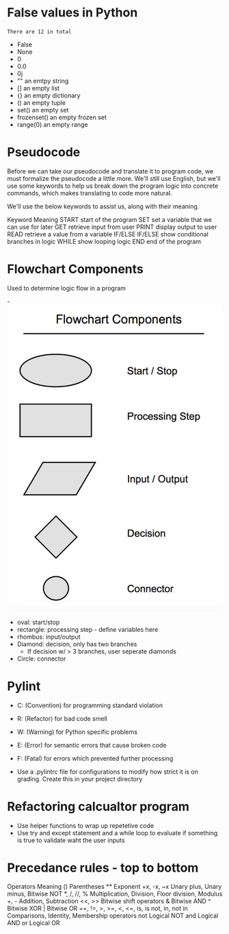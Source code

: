 # False values in Python
    There are 12 in total

- False
- None
- 0
- 0.0
- 0j
- "" an emtpy string
- [] an empty list
- {} an empty dictionary
- () an empty tuple
- set() an empty set
- frozenset() an empty frozen set
- range(0) an empty range

# Pseudocode

Before we can take our pseudocode and translate it to program code, we must formalize the pseudocode a little more. We'll still use English, but we'll use some keywords to help us break down the program logic into concrete commands, which makes translating to code more natural.

We'll use the below keywords to assist us, along with their meaning.

Keyword	Meaning
START	start of the program
SET	set a variable that we can use for later
GET	retrieve input from user
PRINT	display output to user
READ	retrieve a value from a variable
IF/ELSE IF/ELSE	show conditional branches in logic
WHILE	show looping logic
END	end of the program

# Flowchart Components

Used to determine logic flow in a program

-![alt text](image.png)
- oval: start/stop
- rectangle: processing step - define variables here
- rhombus: input/output 
- Diamond: decision, only has two branches
    - If decision w/ > 3 branches, user seperate diamonds
- Circle: connector


# Pylint

- C: (Convention) for programming standard       violation
- R: (Refactor) for bad code smell
- W: (Warning) for Python specific problems
- E: (Error) for semantic errors that cause broken code
- F: (Fatal) for errors which prevented further processing

- Use a .pylintrc file for configurations to modify how strict it is on grading. Create this in your project directory

# Refactoring calcualtor program

- Use helper functions to wrap up repetetive code
- Use try and except statement and a while loop to evaluate if 
something is true to validate waht the user inputs

# Precedance rules - top to bottom

Operators	Meaning
()	Parentheses
**	Exponent
+x, -x, ~x	Unary plus, Unary minus, Bitwise NOT
*, /, //, %	Multiplication, Division, Floor division, Modulus
+, -	Addition, Subtraction
<<, >>	Bitwise shift operators
&	Bitwise AND
^	Bitwise XOR
|	Bitwise OR
==, !=, >, >=, <, <=, is, is not, in, not in	Comparisons, Identity, Membership operators
not	Logical NOT
and	Logical AND
or	Logical OR